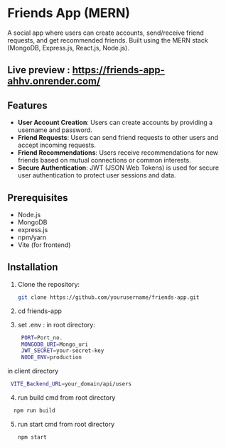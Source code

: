 # Friends App (MERN)

A social app where users can create accounts, send/receive friend requests, and get recommended friends. Built using the MERN stack (MongoDB, Express.js, React.js, Node.js).

## Live preview : https://friends-app-ahhv.onrender.com/

## Features
- **User Account Creation**: Users can create accounts by providing a username and password.
- **Friend Requests**: Users can send friend requests to other users and accept incoming requests.
- **Friend Recommendations**: Users receive recommendations for new friends based on mutual connections or common interests.
- **Secure Authentication**: JWT (JSON Web Tokens) is used for secure user authentication to protect user sessions and data.

## Prerequisites

- Node.js
- MongoDB
- express.js
- npm/yarn
- Vite (for frontend)

## Installation

1. Clone the repository:

   ```bash
   git clone https://github.com/yourusername/friends-app.git
2. cd friends-app

3. set .env :
in root directory:
   ```bash
    PORT=Port_no.
    MONGODB_URI=Mongo_uri
    JWT_SECRET=your-secret-key
    NODE_ENV=production
   ```
in client directory
   ```bash
    VITE_Backend_URL=your_domain/api/users
   ```
4. run build cmd from root directory
  ```bash
    npm run build
   ```
5. run start cmd from root directory
    ```bash
    npm start
   ```

